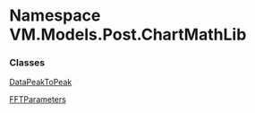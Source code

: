 # <a id="VM_Models_Post_ChartMathLib"></a> Namespace VM.Models.Post.ChartMathLib

### Classes

 [DataPeakToPeak](VM.Models.Post.ChartMathLib.DataPeakToPeak.md)

 [FFTParameters](VM.Models.Post.ChartMathLib.FFTParameters.md)

